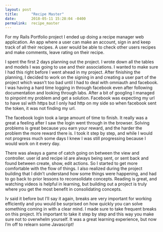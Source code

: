 ```yaml
---
layout: post
title:      "Recipe Master"
date:       2018-05-11 15:28:04 -0400
permalink:  recipe_master
---
```



For my Rails Portfolio project I ended up doing a recipe manager web application. An app where a user can make an account, sign in and keep track of all their recipes. A user would be able to check other users recipes and make comments, leave rating on their recipe.

I spent the first 2 days planning out the project. I wrote down all the tables and models I was going to use and their associations. I wanted to make sure I had this right before I went ahead in my project. After finishing the planning, I decided to work on the signing in and creating a user part of the project which wasn’t too bad until I had to deal with omniauth and facebook. I was having a hard time logging in through facebook even after following documentation and looking through labs. After a bit of googling I managed to pinpoint my problem and get a solution. Facebook was expecting my url to have ssl with https but I only had http on my side so when facebook sent the token, it was not finding my url.

The facebook login took a large amount of time to finish. It really was a great a feeling after I saw the login went through in the browser. Solving problems is great because you earn your reward, and the harder the problem the more reward there is. I took it step by step, and while I would not progress much some days I knew I was still progressing because I would work on it every day. 

There was always a game of catch going on between the view and controller. user id and recipe id are always being sent, or sent back and found between create, show, edit actions. So I started to get more comfortable with the flow of things. I also realized during the project building that I didn’t understand how some things were happening, and had to go back to prior lessons to reconsolidate concepts. Reading is great, and watching videos is helpful in learning, but building out a project is truly where you get the most benefit in consolidating concepts.

Iv said it before but I’ll say it again, breaks are very important for working efficiently and you would be surprised on how quickly you can solve something coming in with a clear mind. I made sure to take frequent breaks on this project. It’s important to take it step by step and this way you make sure not to overwhelm yourself. It was a great learning experience, but now I’m off to relearn some Javascript!

	

	

	

	
